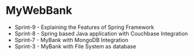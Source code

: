# MyWebBank
* Sprint-9 - Explaining the Features of Spring Framework<br>
* Sprint-8 - Spring based Java application with Couchbase Integration<br>
* Sprint-7 - MyBank with MongoDB Integration<br>
* Sprint-3 - MyBank with File System as database<br>

